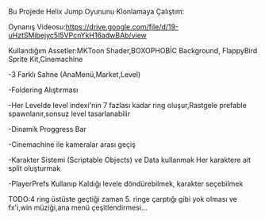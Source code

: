 Bu Projede Helix Jump Oyununu Klonlamaya Çalıştım:

Oynanış Videosu:https://drive.google.com/file/d/19-uHztSMibejyc5I5VPcnYkH16adwBAb/view

Kullandığım Assetler:MKToon Shader,BOXOPHOBİC Background, FlappyBird Sprite Kit,Cinemachine

-3 Farklı Sahne (AnaMenü,Market,Level)

-Foldering Alıştırması

-Her Levelde level indexi'nin 7 fazlası kadar ring oluşur,Rastgele prefable spawnlanır,sonsuz level tasarlanabilir

-Dinamik Proggress Bar

-Cinemachine ile kameralar arası geçiş

-Karakter Sistemi (Scriptable Objects) ve Data kullanmak Her karaktere ait split oluşturmak

-PlayerPrefs Kullanıp Kaldığı levele döndürebilmek, karakter seçebilmek

TODO:4 ring üstüste geçtiği zaman 5. ringe çarptığı gibi yok olması ve fx'i,win müziği,ana menü çeşitlendirmesi...

